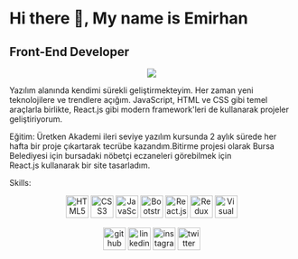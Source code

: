 # Hi there 👋, My name is Emirhan
## Front-End Developer        

<p align="center">
    <img src="https://img.freepik.com/premium-vector/frontend-development-web-banner-concept-website-interface-improvement-illustration_277904-4428.jpg?w=600">
</p>

Yazılım alanında kendimi sürekli geliştirmekteyim. Her zaman yeni teknolojilere ve trendlere açığım. JavaScript, HTML ve CSS gibi temel araçlarla birlikte, React.js gibi modern framework'leri de kullanarak projeler geliştiriyorum.

Eğitim: Üretken Akademi ileri seviye yazılım kursunda 2 aylık sürede 
        her  hafta bir proje çıkartarak tecrübe kazandım.Bitirme projesi 
        olarak Bursa  Belediyesi için  bursadaki nöbetçi eczaneleri görebilmek için  
         React.js kullanarak bir site tasarladım.

Skills: 
<p align="center">
    <img src="https://cdn.jsdelivr.net/npm/simple-icons/icons/html5.svg" alt="HTML5" height="40" style="filter: invert(0%)">
    <img src="https://cdn.jsdelivr.net/npm/simple-icons/icons/css3.svg" alt="CSS3" height="40" style="filter: invert(0%)">
    <img src="https://cdn.jsdelivr.net/npm/simple-icons/icons/javascript.svg" alt="JavaScript" height="40" style="filter: invert(0%)">
    <img src="https://cdn.jsdelivr.net/npm/simple-icons/icons/bootstrap.svg" alt="Bootstrap" height="40" style="filter: invert(0%)">
    <img src="https://cdn.jsdelivr.net/npm/simple-icons/icons/react.svg" alt="React.js" height="40" style="filter: invert(0%)">
    <img src="https://cdn.jsdelivr.net/npm/simple-icons/icons/redux.svg" alt="Redux" height="40" style="filter: invert(0%)">
    <img src="https://cdn.jsdelivr.net/npm/simple-icons/icons/visualstudiocode.svg" alt="Visual Studio Code" height="40" style="filter: invert(0%)">
</p>

<p align="center">
    <a href="https://github.com/emhnkrty"><img src="https://cdn.jsdelivr.net/npm/simple-icons/icons/github.svg" alt="github" height="40"></a>
    <a href="https://www.linkedin.com/in/emrhnkrty/"><img src="https://cdn.jsdelivr.net/npm/simple-icons/icons/linkedin.svg" alt="linkedin" height="40"></a>
    <a href="https://www.instagram.com/emrhnkrty/"><img src="https://cdn.jsdelivr.net/npm/simple-icons/icons/instagram.svg" alt="instagram" height="40"></a>
    <a href="https://twitter.com/emrhnkrty"><img src="https://cdn.jsdelivr.net/npm/simple-icons/icons/twitter.svg" alt="twitter" height="40"></a>
</p>
